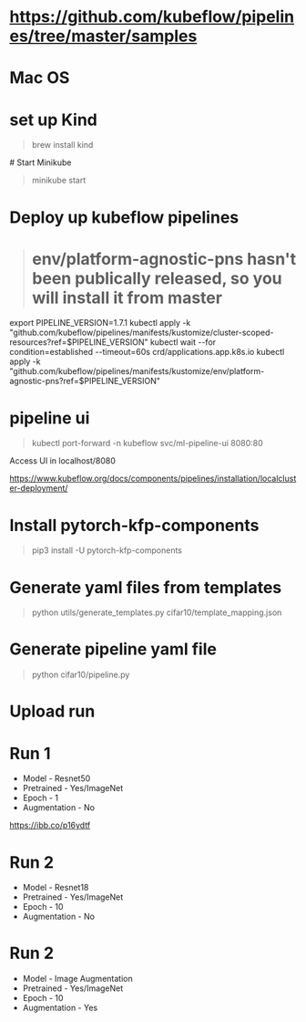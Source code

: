 

# https://github.com/kubeflow/pipelines/tree/master/samples


# Mac OS 
# set up Kind

> brew install kind



# Start Minikube
> minikube start


# Deploy up kubeflow pipelines

> # env/platform-agnostic-pns hasn't been publically released, so you will install it from master
export PIPELINE_VERSION=1.7.1
kubectl apply -k "github.com/kubeflow/pipelines/manifests/kustomize/cluster-scoped-resources?ref=$PIPELINE_VERSION"
kubectl wait --for condition=established --timeout=60s crd/applications.app.k8s.io
kubectl apply -k "github.com/kubeflow/pipelines/manifests/kustomize/env/platform-agnostic-pns?ref=$PIPELINE_VERSION"


# pipeline ui
> kubectl port-forward -n kubeflow svc/ml-pipeline-ui 8080:80

Access UI in localhost/8080

https://www.kubeflow.org/docs/components/pipelines/installation/localcluster-deployment/


# Install pytorch-kfp-components
> pip3 install -U pytorch-kfp-components


# Generate yaml files from templates
> python utils/generate_templates.py cifar10/template_mapping.json


# Generate pipeline yaml file
> python cifar10/pipeline.py


# Upload run



# Run 1 
* Model - Resnet50 
* Pretrained - Yes/ImageNet
* Epoch - 1
* Augmentation - No


https://ibb.co/p16ydtf


# Run 2
* Model - Resnet18
* Pretrained - Yes/ImageNet
* Epoch - 10
* Augmentation - No


# Run 2
* Model - Image Augmentation 
* Pretrained - Yes/ImageNet
* Epoch - 10
* Augmentation - Yes




